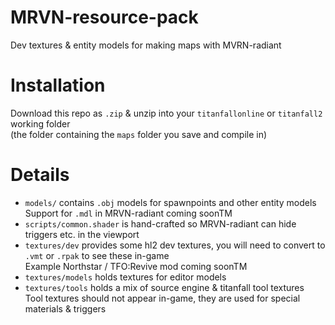 # MRVN-resource-pack
Dev textures &amp; entity models for making maps with MVRN-radiant

# Installation
Download this repo as `.zip` & unzip into your `titanfallonline` or `titanfall2` working folder  
(the folder containing the `maps` folder you save and compile in)

# Details
 * `models/` contains `.obj` models for spawnpoints and other entity models  
   Support for `.mdl` in MRVN-radiant coming soonTM
 * `scripts/common.shader` is hand-crafted so MRVN-radiant can hide triggers etc. in the viewport
 * `textures/dev` provides some hl2 dev textures, you will need to convert to `.vmt` or `.rpak` to see these in-game  
   Example Northstar / TFO:Revive mod coming soonTM
 * `textures/models` holds textures for editor models
 * `textures/tools` holds a mix of source engine & titanfall tool textures  
   Tool textures should not appear in-game, they are used for special materials & triggers
